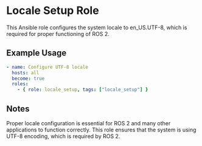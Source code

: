 # Locale Setup Role

This Ansible role configures the system locale to en_US.UTF-8, which is required for proper functioning of ROS 2.

## Example Usage

```yaml
- name: Configure UTF-8 locale
  hosts: all
  become: true
  roles:
    - { role: locale_setup, tags: ["locale_setup"] }
```

## Notes

Proper locale configuration is essential for ROS 2 and many other applications to function correctly. This role ensures that the system is using UTF-8 encoding, which is required by ROS 2.
